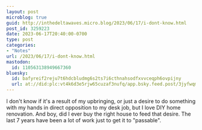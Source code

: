 ```yaml
---
layout: post
microblog: true
guid: http://inthedeltawaves.micro.blog/2023/06/17/i-dont-know.html
post_id: 3259223
date: 2023-06-17T20:40:00-0700
type: post
categories:
- "Notes"
url: /2023/06/17/i-dont-know.html
mastodon:
  id: 110563138949667360
bluesky:
  id: bafyreif2reju7t6hdcbludmg6s2ts7i6cthnahsodfxvvceqph6ovpijny
  url: at://did:plc:vt4k6d3e5rjw65cuzaf3nufq/app.bsky.feed.post/3jyfwqm7y5c2y
---
```

I don't know if it's a result of my upbringing, or just a desire to do something with my hands in direct opposition to my desk job, but I love DIY home renovation. And boy, did I ever buy the right house to feed that desire. The last 7 years have been a lot of work just to get it to "passable". 
